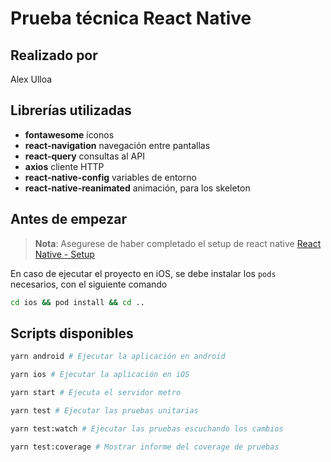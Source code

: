 # Prueba técnica React Native

## Realizado por

Alex Ulloa

## Librerías utilizadas

- **fontawesome** íconos
- **react-navigation** navegación entre pantallas
- **react-query** consultas al API
- **axios** cliente HTTP
- **react-native-config** variables de entorno
- **react-native-reanimated** animación, para los skeleton

## Antes de empezar

> **Nota**: Asegurese de haber completado el setup de react native
> [React Native - Setup](https://reactnative.dev/docs/environment-setup)

En caso de ejecutar el proyecto en iOS, se debe instalar los `pods` necesarios,
con el siguiente comando

```bash
cd ios && pod install && cd ..
```

## Scripts disponibles

```bash
yarn android # Ejecutar la aplicación en android
```

```bash
yarn ios # Ejecutar la aplicación en iOS
```

```bash
yarn start # Ejecuta el servidor metro
```

```bash
yarn test # Ejecutar las pruebas unitarias
```

```bash
yarn test:watch # Ejecutar las pruebas escuchando los cambios
```

```bash
yarn test:coverage # Mostrar informe del coverage de pruebas
```
